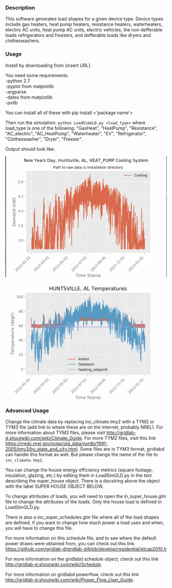 ### Description

This software generates load shapes for a given device type. Device types include gas heaters, heat pump heaters, resistance heaters, waterheaters, electric AC units, heat pump AC units, electric vehicles, the non defferable loads refrigerators and freezers, and defferable loads like dryers and clotheswashers. 

### Usage

Install by downloading from  (insert URL).

You need some requirements:  
-python 2.7  
-pyplot from matplotlib  
-argparse  
-dates from matplotlib  
-pvlib 

You can install all of these with pip install <'package name'>

Then run the simulation: `python LoadSimGLD.py <load_type>` where load_type is one of the following: "GasHeat", "HeatPump", "Resistance", "AC_electric", "AC_HeatPump", "Waterheater", "EV", "Refrigerator",  "Clotheswasher", "Dryer", "Freezer".

Output should look like:

![](out_power_chart1.png)
![](out_temp_chart.png)

### Advanced Usage

Change the climate data by replacing inc_climate.tmy2 with a TYM2 or TYM3 file (add link to where these are on the internet, probably NREL). 
For more information about TYM2 files, please visit http://gridlab-d.shoutwiki.com/wiki/Climate_Guide.
For more TYM2 files, visit this link https://rredc.nrel.gov/solar/old_data/nsrdb/1991-2005/tmy3/by_state_and_city.html.
Some files are in TYM3 format, gridlabd can handle this format as well. But please change the name of the file to `inc_climate.tmy2`.

You can change the house energy efficiency metrics (square footage, insulation, glazing, etc.) by editing them in LoadSimGLD.py in the text describing the super_house object. There is a docstring above the object with the label SUPER HOUSE OBJECT BELOW.

To change attributes of loads, you will need to open the in_super_house.glm file to change the attributes of the loads. Only the house load is defined in LoadSimGLD.py. 

There is also a inc_super_schedules.glm file where all of the load shapes are defined, if you want to change how much power a load uses and when, you will have to change this file. 

For more information on this schedule file, and to see where the default power draws were obtained from, you can check out this link https://github.com/gridlab-d/gridlab-d/blob/develop/residential/elcap2010.h

For more information on the gridlabd schedule object, check out this link http://gridlab-d.shoutwiki.com/wiki/Schedule.

For more information on gridlabd powerflow, check out this link http://gridlab-d.shoutwiki.com/wiki/Power_Flow_User_Guide.
